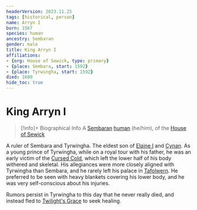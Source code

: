 ```yaml
---
headerVersion: 2023.11.25
tags: [historical, person]
name: Arryn I
born: 1567
species: human
ancestry: Sembaran
gender: male
title: King Arryn I
affiliations:
- {org: House of Sewick, type: primary}
- {place: Sembara, start: 1592}
- {place: Tyrwingha, start: 1592}
died: 1600
hide_toc: true
---
```

# King Arryn I
>[!info]+ Biographical Info
> A [Sembaran](<../../../gazetteer/greater-sembara/sembara/sembara.md>) [human](<../../../species/humans/humans.md>) (he/him), of the [House of Sewick](<../../../groups/sembaran-noble-houses/house-of-sewick.md>)
> 
> 

A ruler of Sembara and Tyrwingha. The eldest son of [Elaine I](<./elaine-i.md>) and [Cynan](<./cynan.md>). As a young prince of Tyrwingha, while on a royal tour with his father, he was an early victim of the [Cursed Cold](<../../../events/1500s/cursed-cold.md>), which left the lower half of his body withered and skeletal. His allegiances were more closely aligned with Tyrwingha than Sembara, and he rarely left his palace in [Tafolwern](<../../../gazetteer/greater-sembara/tyrwingha/tafolwern.md>). He preferred to be seen with heavy blankets covering his lower body, and he was very self-conscious about his injuries.

Rumors persist in Tyrwingha to this day that he never really died, and instead fled to [Twilight's Grace](<../../../cosmology/multiverse/echo-realms/feywild/twilight-s-grace.md>) to seek healing.

